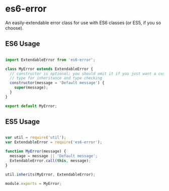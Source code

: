 # es6-error

An easily-extendable error class for use with ES6 classes (or ES5, if you so
choose).

## ES6 Usage

```javascript

import ExtendableError from 'es6-error';

class MyError extends ExtendableError {
  // constructor is optional; you should omit it if you just want a custom error
  // type for inheritance and type checking
  constructor(message = 'Default message') {
    super(message);
  }
}

export default MyError;
```

## ES5 Usage

```javascript

var util = require('util');
var ExtendableError = require('es6-error');

function MyError(message) {
  message = message || 'Default message';
  ExtendableError.call(this, message);
}

util.inherits(MyError, ExtendableError);

module.exports = MyError;
```
